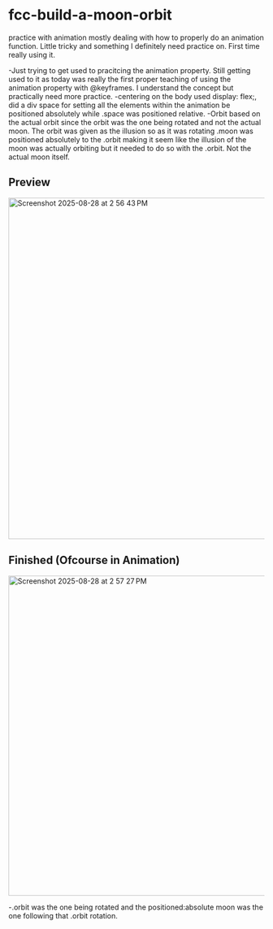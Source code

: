 # fcc-build-a-moon-orbit
practice with animation mostly dealing with how to properly do an animation function. Little tricky and something I definitely need practice on. First time really using it. 


-Just trying to get used to pracitcing the animation property. Still getting used to it as today was really the first proper teaching of using the animation property with @keyframes. I understand the concept but practically need more practice. 
-centering on the body used display: flex;, did a div space for setting all the elements within the animation be positioned absolutely while .space was positioned relative. 
-Orbit based on the actual orbit since the orbit was the one being rotated and not the actual moon. The orbit was given as the illusion so as it was rotating .moon was positioned absolutely to the .orbit making it seem like the illusion of the moon was actually orbiting but it needed to do so with the .orbit. Not the actual moon itself. 


<h2>Preview</h2>
<img width="878" height="672" alt="Screenshot 2025-08-28 at 2 56 43 PM" src="https://github.com/user-attachments/assets/26b852cd-b95e-4240-9a9c-d0177ec26da9" />


<h2>Finished (Ofcourse in Animation)</h2>
<img width="675" height="630" alt="Screenshot 2025-08-28 at 2 57 27 PM" src="https://github.com/user-attachments/assets/c1f1655e-7198-4dcf-960e-9bf34e2c2302" />

-.orbit was the one being rotated and the positioned:absolute moon was the one following that .orbit rotation. 
